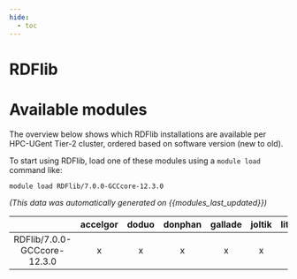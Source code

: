 ```yaml
---
hide:
  - toc
---
```


RDFlib
======

# Available modules


The overview below shows which RDFlib installations are available per HPC-UGent Tier-2 cluster, ordered based on software version (new to old).

To start using RDFlib, load one of these modules using a `module load` command like:

```shell
module load RDFlib/7.0.0-GCCcore-12.3.0
```

*(This data was automatically generated on {{modules_last_updated}})*  

| |accelgor|doduo|donphan|gallade|joltik|litleo|shinx|
| :---: | :---: | :---: | :---: | :---: | :---: | :---: | :---: |
|RDFlib/7.0.0-GCCcore-12.3.0|x|x|x|x|x|x|x|
